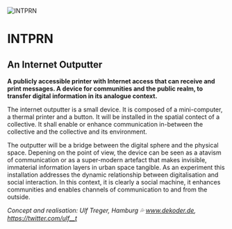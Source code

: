 ![INTPRN](https://ut.github.io/INTPRN/images/INTPRN_icon_03a_k.png)

# INTPRN

## An Internet Outputter

**A publicly accessible printer with Internet access that can receive and print messages. A device for communities and the public realm, to transfer digital information in its analogue context.**

The internet outputter is a small device. It is composed of a mini-computer, a thermal printer and a button. It will be installed in the spatial contect of a collective. It shall enable or enhance communication in-between the collective and the collective and its environment.

The outputter will be a bridge between the digital sphere and the physical space. Depening on the point of view, the device can be seen as a atavism of communication or as a super-modern artefact that makes invisible, immaterial information layers in urban space tangible. As an experiment this installation addresses the dynamic relationship between digitalisation and social interaction. In this context, it is clearly a social machine, it enhances communities and enables channels of communication to and from the outside.


*Concept and realisation: Ulf Treger, Hamburg :sweat_drops: www.dekoder.de, https://twitter.com/ulf__t*
